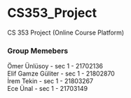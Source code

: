 # CS353_Project
CS 353 Project (Online Course Platform)

### Group Memebers
  Ömer Ünlüsoy 	       - sec 1 - 21702136  
  Elif Gamze Güliter   - sec 1 - 21802870  
  İrem Tekin		       - sec 1 - 21803267  
  Ece Ünal			       - sec 1 - 21703149  
